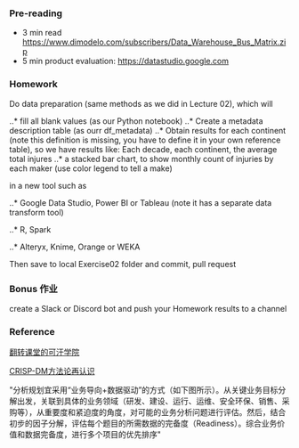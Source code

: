 ### Pre-reading

- 3 min read https://www.dimodelo.com/subscribers/Data_Warehouse_Bus_Matrix.zip
- 5 min product evaluation: https://datastudio.google.com


### Homework

Do data preparation (same methods as we did in Lecture 02), which will

..* fill all blank values (as our Python notebook)
..* Create a metadata description table (as ourr df_metadata)
..* Obtain results for each continent (note this definition is missing, you have to define it in your own reference table), so we have results like:
Each decade, each continent, the average total injures
..* a stacked bar chart, to show monthly count of injuries by each maker (use color legend to tell a make)


in a new tool such as 

..* Google Data Studio, Power BI or Tableau (note it has a separate data transform tool)

..* R, Spark

..* Alteryx, Knime, Orange or WEKA

Then save to local Exercise02 folder and commit, pull request

### Bonus 作业

create a Slack or Discord bot and push your Homework results to a channel

### Reference


[翻转课堂的可汗学院](https://book.douban.com/subject/25886309/)

[CRISP-DM方法论再认识](https://zhuanlan.zhihu.com/p/32014381)


"分析规划宜采用“业务导向+数据驱动”的方式（如下图所示）。从关键业务目标分解出发，关联到具体的业务领域（研发、建设、运行、运维、安全环保、销售、采购等），从重要度和紧迫度的角度，对可能的业务分析问题进行评估。然后，结合初步的因子分解，评估每个题目的所需数据的完备度（Readiness）。综合业务价值和数据完备度，进行多个项目的优先排序"
